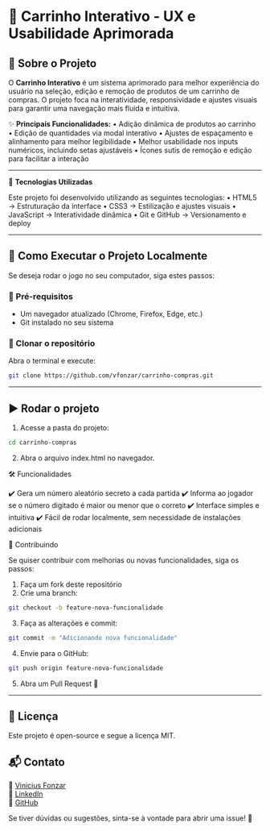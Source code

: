 # 🛒 Carrinho Interativo - UX e Usabilidade Aprimorada

## 📖 Sobre o Projeto

O **Carrinho Interativo** é um sistema aprimorado para melhor experiência do usuário na seleção, edição e remoção de produtos de um carrinho de compras. O projeto foca na interatividade, responsividade e ajustes visuais para garantir uma navegação mais fluida e intuitiva.

✨ **Principais Funcionalidades:**
	•	Adição dinâmica de produtos ao carrinho
	•	Edição de quantidades via modal interativo
	•	Ajustes de espaçamento e alinhamento para melhor legibilidade
	•	Melhor usabilidade nos inputs numéricos, incluindo setas ajustáveis
	•	Ícones sutis de remoção e edição para facilitar a interação

---

🚀 **Tecnologias Utilizadas**

Este projeto foi desenvolvido utilizando as seguintes tecnologias:
	•	HTML5 → Estruturação da interface
	•	CSS3 → Estilização e ajustes visuais
	•	JavaScript → Interatividade dinâmica
	•	Git e GitHub → Versionamento e deploy

---

## 📂 Como Executar o Projeto Localmente

Se deseja rodar o jogo no seu computador, siga estes passos:

### 🔧 Pré-requisitos
- Um navegador atualizado (Chrome, Firefox, Edge, etc.)
- Git instalado no seu sistema

### 🔄 Clonar o repositório
Abra o terminal e execute:

```sh
git clone https://github.com/vfonzar/carrinho-compras.git
```

---

## ▶️ Rodar o projeto
1.	Acesse a pasta do projeto:

```sh
cd carrinho-compras
```

2.	Abra o arquivo index.html no navegador.

🛠️ Funcionalidades

✔️ Gera um número aleatório secreto a cada partida
✔️ Informa ao jogador se o número digitado é maior ou menor que o correto
✔️ Interface simples e intuitiva
✔️ Fácil de rodar localmente, sem necessidade de instalações adicionais

🤝 Contribuindo

Se quiser contribuir com melhorias ou novas funcionalidades, siga os passos:
1.	Faça um fork deste repositório
2.	Crie uma branch:
```sh
git checkout -b feature-nova-funcionalidade
```

3.	Faça as alterações e commit:
```sh
git commit -m "Adicionando nova funcionalidade"
```

4.	Envie para o GitHub:
```sh
git push origin feature-nova-funcionalidade
```

5.	Abra um Pull Request 🚀

---

## 📜 Licença

Este projeto é open-source e segue a licença MIT.

## 📬 Contato

📧 <a href="mailto:vfonzar@gmail.com?subject=Contato%20via%20GitHub" target="_blank">Vinicius Fonzar</a>  
💼 <a href="https://www.linkedin.com/in/vfonzar" target="_blank">LinkedIn</a>  
🐙 <a href="https://github.com/vfonzar" target="_blank">GitHub</a>  

Se tiver dúvidas ou sugestões, sinta-se à vontade para abrir uma issue! 🚀